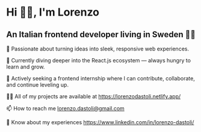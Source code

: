 <h1>Hi 👋😊, I'm Lorenzo</h1>
<h2>An Italian frontend developer living in Sweden 💛💙</h2>

🎯 Passionate about turning ideas into sleek, responsive web experiences.

🌱 Currently diving deeper into the React.js ecosystem — always hungry to learn and grow.

🤝 Actively seeking a frontend internship where I can contribute, collaborate, and continue leveling up.
 
👨‍💻 All of my projects are available at https://lorenzodastoli.netlify.app/

📫 How to reach me lorenzo.dastoli@gmail.com

📄 Know about my experiences https://www.linkedin.com/in/lorenzo-dastoli/

